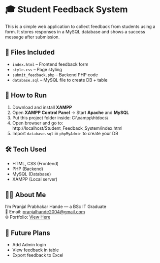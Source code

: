 # 🎓 Student Feedback System

This is a simple web application to collect feedback from students using a form. It stores responses in a MySQL database and shows a success message after submission.

## 📁 Files Included

- `index.html` – Frontend feedback form  
- `style.css` – Page styling  
- `submit_feedback.php` – Backend PHP code  
- `database.sql` – MySQL file to create DB + table  

## 🔧 How to Run

1. Download and install **XAMPP**
2. Open **XAMPP Control Panel** → Start **Apache** and **MySQL**
3. Put this project folder inside:
C:\xampp\htdocs\
4. Open browser and go to:
http://localhost/Student_Feedback_System/index.html
5. Import `database.sql` in `phpMyAdmin` to create your DB

## 🛠 Tech Used

- HTML, CSS (Frontend)
- PHP (Backend)
- MySQL (Database)
- XAMPP (Local server)

## 👩‍💻 About Me

I’m Pranjal Prabhakar Hande — a BSc IT Graduate  
📧 Email: pranjalhande2004@gmail.com  
🌐 Portfolio: [View Here](https://pranjalhande777.github.io/portfolio/)

## 📌 Future Plans

- Add Admin login
- View feedback in table
- Export feedback to Excel
